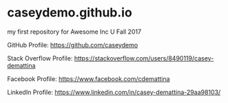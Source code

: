# caseydemo.github.io
my first repository for Awesome Inc U Fall 2017

GitHub Profile: https://github.com/caseydemo


Stack Overflow Profile:
https://stackoverflow.com/users/8490119/casey-demattina

Facebook Profile:
https://www.facebook.com/cdemattina

LinkedIn Profile:
https://www.linkedin.com/in/casey-demattina-29aa98103/
